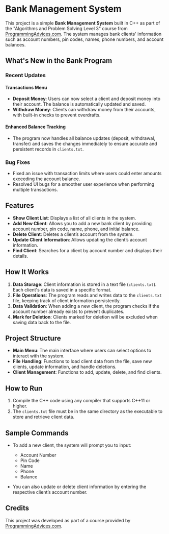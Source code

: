 # Bank Management System

This project is a simple **Bank Management System** built in C++ as part of the "Algorithms and Problem Solving Level 3" course from [ProgrammingAdvices.com](https://programmingadvices.com). The system manages bank clients' information such as account numbers, pin codes, names, phone numbers, and account balances.

## What's New in the Bank Program

### Recent Updates

#### Transactions Menu
- **Deposit Money**: Users can now select a client and deposit money into their account. The balance is automatically updated and saved.
- **Withdraw Money**: Clients can withdraw money from their accounts, with built-in checks to prevent overdrafts.

#### Enhanced Balance Tracking
- The program now handles all balance updates (deposit, withdrawal, transfer) and saves the changes immediately to ensure accurate and persistent records in `clients.txt`.

### Bug Fixes
- Fixed an issue with transaction limits where users could enter amounts exceeding the account balance.
- Resolved UI bugs for a smoother user experience when performing multiple transactions.


## Features

- **Show Client List**: Displays a list of all clients in the system.
- **Add New Client**: Allows you to add a new bank client by providing account number, pin code, name, phone, and initial balance.
- **Delete Client**: Deletes a client’s account from the system.
- **Update Client Information**: Allows updating the client’s account information.
- **Find Client**: Searches for a client by account number and displays their details.

## How It Works

1. **Data Storage**: Client information is stored in a text file (`clients.txt`). Each client's data is saved in a specific format.
2. **File Operations**: The program reads and writes data to the `clients.txt` file, keeping track of client information persistently.
3. **Data Validation**: When adding a new client, the program checks if the account number already exists to prevent duplicates.
4. **Mark for Deletion**: Clients marked for deletion will be excluded when saving data back to the file.

## Project Structure

- **Main Menu**: The main interface where users can select options to interact with the system.
- **File Handling**: Functions to load client data from the file, save new clients, update information, and handle deletions.
- **Client Management**: Functions to add, update, delete, and find clients.

## How to Run

1. Compile the C++ code using any compiler that supports C++11 or higher.
2. The `clients.txt` file must be in the same directory as the executable to store and retrieve client data.

## Sample Commands

- To add a new client, the system will prompt you to input:
  - Account Number
  - Pin Code
  - Name
  - Phone
  - Balance

- You can also update or delete client information by entering the respective client’s account number.

## Credits

This project was developed as part of a course provided by [ProgrammingAdvices.com](https://programmingadvices.com).
